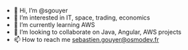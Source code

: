 - 👋 Hi, I’m @sgouyer
- 👀 I’m interested in IT, space, trading, economics
- 🌱 I’m currently learning AWS
- 💞️ I’m looking to collaborate on Java, Angular, AWS projects
- 📫 How to reach me sebastien.gouyer@osmodev.fr

<!---
sgouyer/sgouyer is a ✨ special ✨ repository because its `README.md` (this file) appears on your GitHub profile.
You can click the Preview link to take a look at your changes.
--->

